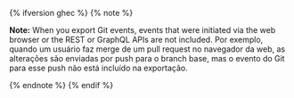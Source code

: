 {% ifversion ghec %}
{% note %}

**Note:** When you export Git events, events that were initiated via the web browser or the REST or GraphQL APIs are not included. Por exemplo, quando um usuário faz merge de um pull request no navegador da web, as alterações são enviadas por push para o branch base, mas o evento do Git para esse push não está incluído na exportação.

{% endnote %}
{% endif %}
